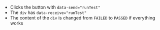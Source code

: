 - Clicks the button with `data-send="runTest"`
- The `div` has `data-receive="runTest"`
- The content of the `div` is changed from `FAILED` to `PASSED` if everything works

